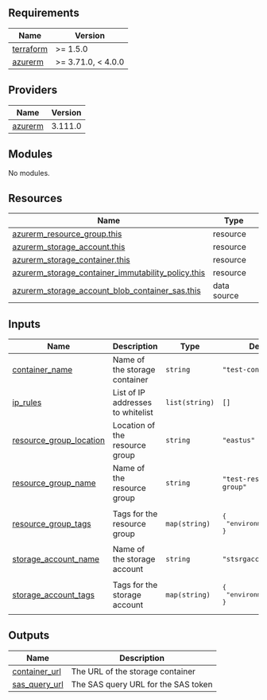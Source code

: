 ## Requirements

| Name | Version |
|------|---------|
| <a name="requirement_terraform"></a> [terraform](#requirement\_terraform) | >= 1.5.0 |
| <a name="requirement_azurerm"></a> [azurerm](#requirement\_azurerm) | >= 3.71.0, < 4.0.0 |

## Providers

| Name | Version |
|------|---------|
| <a name="provider_azurerm"></a> [azurerm](#provider\_azurerm) | 3.111.0 |

## Modules

No modules.

## Resources

| Name | Type |
|------|------|
| [azurerm_resource_group.this](https://registry.terraform.io/providers/hashicorp/azurerm/latest/docs/resources/resource_group) | resource |
| [azurerm_storage_account.this](https://registry.terraform.io/providers/hashicorp/azurerm/latest/docs/resources/storage_account) | resource |
| [azurerm_storage_container.this](https://registry.terraform.io/providers/hashicorp/azurerm/latest/docs/resources/storage_container) | resource |
| [azurerm_storage_container_immutability_policy.this](https://registry.terraform.io/providers/hashicorp/azurerm/latest/docs/resources/storage_container_immutability_policy) | resource |
| [azurerm_storage_account_blob_container_sas.this](https://registry.terraform.io/providers/hashicorp/azurerm/latest/docs/data-sources/storage_account_blob_container_sas) | data source |

## Inputs

| Name | Description | Type | Default | Required |
|------|-------------|------|---------|:--------:|
| <a name="input_container_name"></a> [container\_name](#input\_container\_name) | Name of the storage container | `string` | `"test-container"` | no |
| <a name="input_ip_rules"></a> [ip\_rules](#input\_ip\_rules) | List of IP addresses to whitelist | `list(string)` | `[]` | no |
| <a name="input_resource_group_location"></a> [resource\_group\_location](#input\_resource\_group\_location) | Location of the resource group | `string` | `"eastus"` | no |
| <a name="input_resource_group_name"></a> [resource\_group\_name](#input\_resource\_group\_name) | Name of the resource group | `string` | `"test-resource-group"` | no |
| <a name="input_resource_group_tags"></a> [resource\_group\_tags](#input\_resource\_group\_tags) | Tags for the resource group | `map(string)` | <pre>{<br>  "environment": "dev"<br>}</pre> | no |
| <a name="input_storage_account_name"></a> [storage\_account\_name](#input\_storage\_account\_name) | Name of the storage account | `string` | `"stsrgaccount"` | no |
| <a name="input_storage_account_tags"></a> [storage\_account\_tags](#input\_storage\_account\_tags) | Tags for the storage account | `map(string)` | <pre>{<br>  "environment": "dev"<br>}</pre> | no |

## Outputs

| Name | Description |
|------|-------------|
| <a name="output_container_url"></a> [container\_url](#output\_container\_url) | The URL of the storage container |
| <a name="output_sas_query_url"></a> [sas\_query\_url](#output\_sas\_query\_url) | The SAS query URL for the SAS token |
